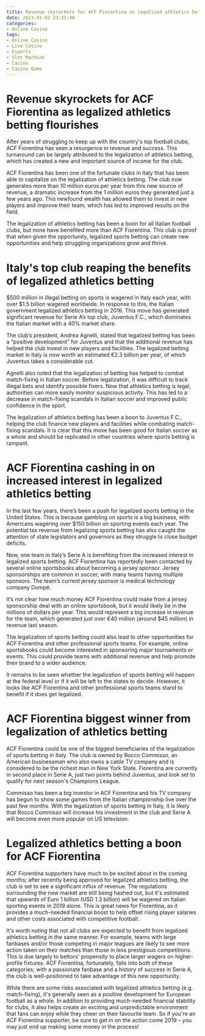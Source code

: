 ```yaml
---
title: Revenue skyrockets for ACF Fiorentina as legalized athletics betting flourishes 
date: 2023-01-02 23:31:40
categories:
- Online Casino
tags:
- Online Casino
- Live Casino
- Esports
- Slot Machine
- Casino
- Casino Game
---
```



#  Revenue skyrockets for ACF Fiorentina as legalized athletics betting flourishes 

After years of struggling to keep up with the country's top football clubs, ACF Fiorentina has seen a resurgence in revenue and success. This turnaround can be largely attributed to the legalization of athletics betting, which has created a new and important source of income for the club.

ACF Fiorentina has been one of the fortunate clubs in Italy that has been able to capitalize on the legalization of athletics betting. The club now generates more than 10 million euros per year from this new source of revenue, a dramatic increase from the 1 million euros they generated just a few years ago. This newfound wealth has allowed them to invest in new players and improve their team, which has led to improved results on the field.

The legalization of athletics betting has been a boon for all Italian football clubs, but none have benefited more than ACF Fiorentina. This club is proof that when given the opportunity, legalized sports betting can create new opportunities and help struggling organizations grow and thrive.

#  Italy's top club reaping the benefits of legalized athletics betting 

$500 million in illegal betting on sports is wagered in Italy each year, with over $1.5 billion wagered worldwide. In response to this, the Italian government legalized athletics betting in 2016. This move has generated significant revenue for Serie A’s top club, Juventus F.C., which dominates the Italian market with a 40% market share.

The club’s president, Andrea Agnelli, stated that legalized betting has been a “positive development” for Juventus and that the additional revenue has helped the club invest in new players and facilities. The legalized betting market in Italy is now worth an estimated €2.3 billion per year, of which Juventus takes a considerable cut.

Agnelli also noted that the legalization of betting has helped to combat match-fixing in Italian soccer. Before legalization, it was difficult to track illegal bets and identify possible fixers. Now that athletics betting is legal, authorities can more easily monitor suspicious activity. This has led to a decrease in match-fixing scandals in Italian soccer and improved public confidence in the sport.

The legalization of athletics betting has been a boon to Juventus F.C., helping the club finance new players and facilities while combating match-fixing scandals. It is clear that this move has been good for Italian soccer as a whole and should be replicated in other countries where sports betting is rampant.

#  ACF Fiorentina cashing in on increased interest in legalized athletics betting 

In the last few years, there’s been a push for legalized sports betting in the United States. This is because gambling on sports is a big business, with Americans wagering over $150 billion on sporting events each year. The potential tax revenue from legalizing sports betting has also caught the attention of state legislators and governors as they struggle to close budget deficits.

Now, one team in Italy’s Serie A is benefiting from the increased interest in legalized sports betting. ACF Fiorentina has reportedly been contacted by several online sportsbooks about becoming a jersey sponsor. Jersey sponsorships are common in soccer, with many teams having multiple sponsors. The team’s current jersey sponsor is medical technology company Dompé.

It’s not clear how much money ACF Fiorentina could make from a jersey sponsorship deal with an online sportsbook, but it would likely be in the millions of dollars per year. This would represent a big increase in revenue for the team, which generated just over €40 million (around $45 million) in revenue last season.

The legalization of sports betting could also lead to other opportunities for ACF Fiorentina and other professional sports teams. For example, online sportsbooks could become interested in sponsoring major tournaments or events. This could provide teams with additional revenue and help promote their brand to a wider audience.

It remains to be seen whether the legalization of sports betting will happen at the federal level or if it will be left to the states to decide. However, it looks like ACF Fiorentina and other professional sports teams stand to benefit if it does get legalized.

#  ACF Fiorentina biggest winner from legalization of athletics betting 

ACF Fiorentina could be one of the biggest beneficiaries of the legalization of sports betting in Italy.
The club is owned by Rocco Commisso, an American businessman who also owns a cable TV company and is considered to be the richest man in New York State.
Fiorentina are currently in second place in Serie A, just two points behind Juventus, and look set to qualify for next season's Champions League.

Commisso has been a big investor in ACF Fiorentina and his TV company has begun to show some games from the Italian championship live over the past few months.
With the legalization of sports betting in Italy, it is likely that Rocco Commisso will increase his investment in the club and Serie A will become even more popular on US television.

#  Legalized athletics betting a boon for ACF Fiorentina

ACF Fiorentina supporters have much to be excited about in the coming months; after recently being approved for legalized athletics betting, the club is set to see a significant influx of revenue. The regulations surrounding the new market are still being hashed out, but it's estimated that upwards of Euro 1 billion (USD 1.3 billion) will be wagered on Italian sporting events in 2019 alone. This is great news for Fiorentina, as it provides a much-needed financial boost to help offset rising player salaries and other costs associated with competitive football.

It's worth noting that not all clubs are expected to benefit from legalized athletics betting in the same manner. For example, teams with large fanbases and/or those competing in major leagues are likely to see more action taken on their matches than those in less prestigious competitions. This is due largely to bettors' propensity to place larger wagers on higher-profile fixtures. ACF Fiorentina, fortunately, falls into both of these categories; with a passionate fanbase and a history of success in Serie A, the club is well-positioned to take advantage of this new opportunity.

While there are some risks associated with legalized athletics betting (e.g. match-fixing), it's generally seen as a positive development for European football as a whole. In addition to providing much-needed financial stability for clubs, it also helps create an exciting and unpredictable environment that fans can enjoy while they cheer on their favourite team. So if you're an ACF Fiorentina supporter, be sure to get in on the action come 2019 – you may just end up making some money in the process!